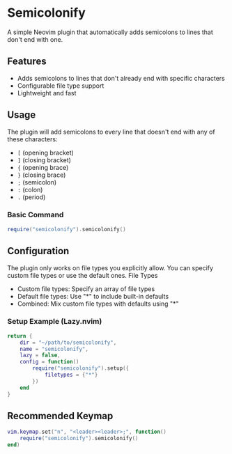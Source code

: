 # Semicolonify

A simple Neovim plugin that automatically adds semicolons to lines that don't end with one.

## Features

- Adds semicolons to lines that don't already end with specific characters
- Configurable file type support
- Lightweight and fast

## Usage

The plugin will add semicolons to every line that doesn't end with any of these characters:
- `[` (opening bracket)
- `]` (closing bracket)
- `{` (opening brace)
- `}` (closing brace)
- `;` (semicolon)
- `:` (colon)
- `.` (period)

### Basic Command

```lua
require("semicolonify").semicolonify()
```

## Configuration

The plugin only works on file types you explicitly allow. You can specify custom file types or use the default ones.
File Types

- Custom file types: Specify an array of file types
- Default file types: Use "*" to include built-in defaults
- Combined: Mix custom file types with defaults using "*"

### Setup Example (Lazy.nvim)

```lua
return {
    dir = "~/path/to/semicolonify",
    name = "semicolonify",
    lazy = false,
    config = function()
        require("semicolonify").setup({
            filetypes = {"*"}
        })
    end
}
```

## Recommended Keymap

```lua
vim.keymap.set("n", "<leader><leader>;", function()
    require("semicolonify").semicolonify()
end)
```

